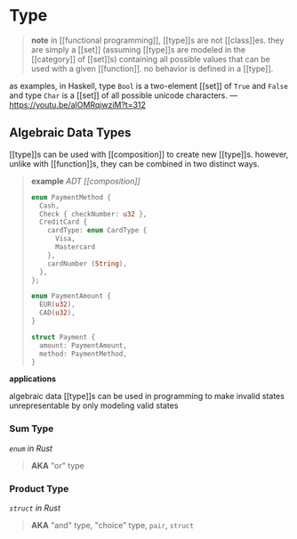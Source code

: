 # Type

> **note** in [[functional programming]], [[type]]s are not [[class]]es. they are simply a [[set]] (assuming [[type]]s are modeled in the [[category]] of [[set]]s) containing all possible values that can be used with a given [[function]]. no behavior is defined in a [[type]].

as examples, in Haskell, type `Bool` is a two-element [[set]] of `True` and `False` and type `Char` is a [[set]] of all possible unicode characters. &mdash; <https://youtu.be/aIOMRqiwziM?t=312>

## Algebraic Data Types

[[type]]s can be used with [[composition]] to create new [[type]]s. however, unlike with [[function]]s, they can be combined in two distinct ways.

> **example** _ADT [[composition]]_
>
> ```Rust
> enum PaymentMethod {
>   Cash,
>   Check { checkNumber: u32 },
>   CreditCard {
>     cardType: enum CardType {
>       Visa,
>       Mastercard
>     },
>     cardNumber (String),
>   },
> };
>
> enum PaymentAmount {
>   EUR(u32),
>   CAD(u32),
> }
>
> struct Payment {
>   amount: PaymentAmount,
>   method: PaymentMethod,
> }
> ```

**applications**

algebraic data [[type]]s can be used in programming to make invalid states unrepresentable by only modeling valid states

### Sum Type

_`enum` in Rust_

> **AKA** "or" type

### Product Type

_`struct` in Rust_

> **AKA** "and" type, "choice" type, `pair`, `struct`
